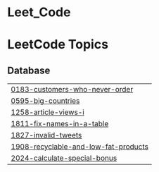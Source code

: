 # Leet_Code


<!---LeetCode Topics Start-->
# LeetCode Topics
## Database
|  |
| ------- |
| [0183-customers-who-never-order](https://github.com/kishorek0344/Leet_Code/tree/master/0183-customers-who-never-order) |
| [0595-big-countries](https://github.com/kishorek0344/Leet_Code/tree/master/0595-big-countries) |
| [1258-article-views-i](https://github.com/kishorek0344/Leet_Code/tree/master/1258-article-views-i) |
| [1811-fix-names-in-a-table](https://github.com/kishorek0344/Leet_Code/tree/master/1811-fix-names-in-a-table) |
| [1827-invalid-tweets](https://github.com/kishorek0344/Leet_Code/tree/master/1827-invalid-tweets) |
| [1908-recyclable-and-low-fat-products](https://github.com/kishorek0344/Leet_Code/tree/master/1908-recyclable-and-low-fat-products) |
| [2024-calculate-special-bonus](https://github.com/kishorek0344/Leet_Code/tree/master/2024-calculate-special-bonus) |
<!---LeetCode Topics End-->